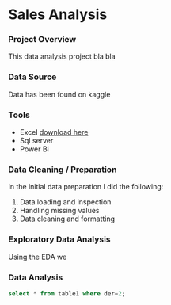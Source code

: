 # Sales Analysis

### Project Overview

This data analysis project bla bla

### Data Source

Data has been found on kaggle

### Tools

- Excel [download here](https://microsoft.com)
- Sql server
- Power Bi

### Data Cleaning / Preparation
In the initial data preparation I did the following:
1. Data loading and inspection
2. Handling missing values
3. Data cleaning and formatting

### Exploratory Data Analysis
Using the EDA we 


### Data Analysis
```sql
select * from table1 where der=2;
```
